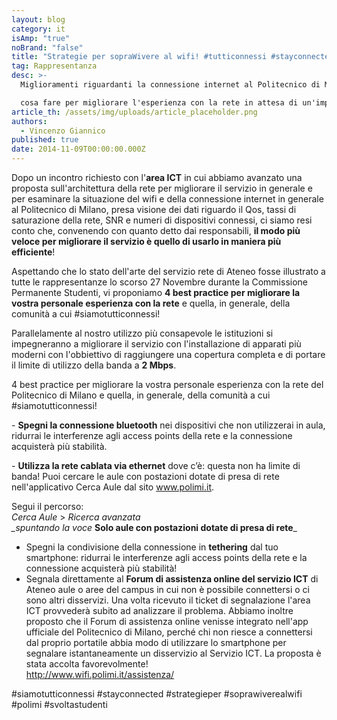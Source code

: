 ```yaml
---
layout: blog
category: it
isAmp: "true"
noBrand: "false"
title: "Strategie per sopraWivere al wifi! #tutticonnessi #stayconnected"
tag: Rappresentanza
desc: >-
  Miglioramenti riguardanti la connessione internet al Politecnico di Milano:

  cosa fare per migliorare l'esperienza con la rete in attesa di un'implementazione del servizio.
article_th: /assets/img/uploads/article_placeholder.png
authors:
  - Vincenzo Giannico
published: true
date: 2014-11-09T00:00:00.000Z
---
```

Dopo un incontro richiesto con l'**area ICT** in cui abbiamo avanzato una proposta sull'architettura della rete per migliorare il servizio in generale e per esaminare la situazione del wifi e della connessione internet in generale al Politecnico di Milano, presa visione dei dati riguardo il Qos, tassi di saturazione della rete, SNR e numeri di dispositivi connessi, ci siamo resi conto che, convenendo con quanto detto dai responsabili, **il modo più veloce per migliorare il servizio è quello di usarlo in maniera più efficiente**! 

Aspettando che lo stato dell'arte del servizio rete di Ateneo fosse illustrato a tutte le rappresentanze lo scorso 27 Novembre durante la Commissione Permanente Studenti, vi proponiamo **4 best practice per migliorare la vostra personale esperienza con la rete** e quella, in generale, della comunità a cui #siamotutticonnessi! 

Parallelamente al nostro utilizzo più consapevole le istituzioni si impegneranno a migliorare il servizio con l'installazione di apparati più moderni con l'obbiettivo di raggiungere una copertura completa e di portare il limite di utilizzo della banda a **2 Mbps**.

4 best practice per migliorare la vostra personale esperienza con la rete del Politecnico di Milano e quella, in generale, della comunità a cui #siamotutticonnessi!

\- **Spegni la connessione bluetooth** nei dispositivi che non utilizzerai in aula, ridurrai le interferenze agli access points della rete e la connessione acquisterà più stabilità.

\- **Utilizza la rete cablata via ethernet** dove c’è: questa non ha limite di banda! Puoi cercare le aule con postazioni dotate di presa di rete nell'applicativo Cerca Aule dal sito www.polimi.it.

Segui il percorso:\
*Cerca Aule* > *Ricerca avanzata\
_spuntando la voce* **Solo aule con postazioni dotate di presa di rete**_

* Spegni la condivisione della connessione in **tethering** dal tuo smartphone: ridurrai le interferenze agli access points della rete e la connessione acquisterà più stabilità!
* Segnala direttamente al **Forum di assistenza online del servizio ICT** di Ateneo aule o aree del campus in cui non è possibile connettersi o ci sono altri disservizi. Una volta ricevuto il ticket di segnalazione l'area ICT provvederà subito ad analizzare il problema. Abbiamo inoltre proposto che il Forum di assistenza online venisse integrato nell'app ufficiale del Politecnico di Milano﻿, perché chi non riesce a connettersi dal proprio portatile abbia modo di utilizzare lo smartphone per segnalare istantaneamente un disservizio al Servizio ICT. La proposta è stata accolta favorevolmente!\
  <http://www.wifi.polimi.it/assistenza/>

\#siamotutticonnessi #stayconnected #strategieper #soprawiverealwifi #polimi #svoltastudenti